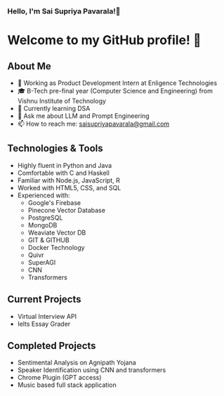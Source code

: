 ### Hello, I'm Sai Supriya Pavarala!👋

<!--
**SAISUPRIYAPAVARALA/SAISUPRIYAPAVARALA** is a ✨ _special_ ✨ repository because its `README.md` (this file) appears on your GitHub profile.

Here are some ideas to get you started:

- 🔭 I’m currently working on ...
- 🌱 I’m currently learning ...
- 👯 I’m looking to collaborate on ...
- 🤔 I’m looking for help with ...
- 💬 Ask me about ...
- 📫 How to reach me: ...
- 😄 Pronouns: ...
- ⚡ Fun fact: ...
-->
# Welcome to my GitHub profile! 🚀

## About Me
- 💼 Working as Product Development Intern at Enligence Technologies
- 🎓 B-Tech pre-final year (Computer Science and Engineering) from Vishnu Institute of Technology
- 🌱 Currently learning DSA
- 💬 Ask me about LLM and Prompt Engineering
- 📫 How to reach me: [saisupriyapavarala@gmail.com](mailto:saisupriyapavarala@gmail.com)

## Technologies & Tools
- Highly fluent in Python and Java
- Comfortable with C and Haskell
- Familiar with Node.js, JavaScript, R
- Worked with HTML5, CSS, and SQL
- Experienced with:
  - Google's Firebase
  - Pinecone Vector Database
  - PostgreSQL
  - MongoDB
  - Weaviate Vector DB
  - GIT & GITHUB
  - Docker Technology
  - Quivr
  - SuperAGI
  - CNN
  - Transformers
    

## Current Projects
- Virtual Interview API
- Ielts Essay Grader


## Completed Projects
- Sentimental Analysis on Agnipath Yojana
- Speaker Identification using CNN and transformers
- Chrome Plugin (GPT access)
- Music based full stack application


